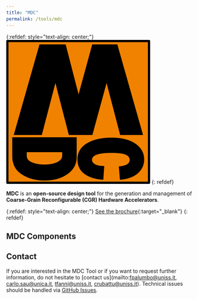 ```yaml
---
title: "MDC"
permalink: /tools/mdc
---
```


{:refdef: style="text-align: center;"}
![](/assets/images/mdc/mdc.png)
{: refdef}

**MDC** is an **open-source design tool** for the generation and management of **Coarse-Grain Reconfigurable (CGR) Hardware Accelerators**.

{:refdef: style="text-align: center;"}
[See the brochure](/assets/files/mdc/MCD-brochure.pdf){:target="_blank"}
{: refdef}


## MDC Components


## Contact

If you are interested in the MDC Tool or if you want to request further information, do not hesitate to [contact us](mailto:fpalumbo@uniss.it, carlo.sau@unica.it, tfanni@uniss.it, crubattu@uniss.it).  Technical issues should be handled via [GitHub Issues](https://github.com/mdc-suite/mdc/issues).
